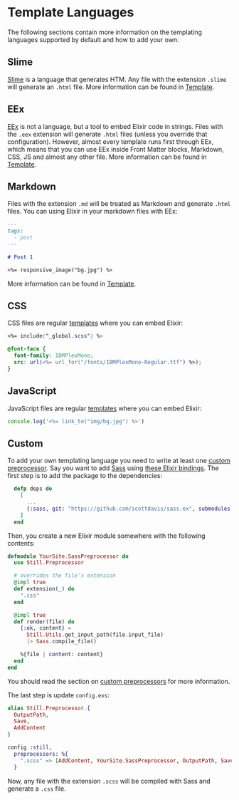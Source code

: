 # Template Languages

The following sections contain more information on the templating languages supported by default and how to add your own.

## Slime

[Slime](https://github.com/slime-lang/slime) is a language that generates HTM. Any file with the extension `.slime` will generate an `.html` file. More information can be found in [Template](https://hexdocs.pm/still/templates.html).

## EEx

[EEx](https://hexdocs.pm/eex/EEx.html) is not a language, but a tool to embed Elixir code in strings. Files with the `.eex` extension will generate `.html` files (unless you override that configuration). However, almost every template runs first through EEx, which means that you can use EEx inside Front Matter blocks, Markdown, CSS, JS and almost any other file. More information can be found in [Template](https://hexdocs.pm/still/templates.html).

## Markdown

Files with the extension `.md` will be treated as Markdown and generate `.html` files. You can using Elixir in your markdown files with EEx:

```md
---
tags:
  - post
---

# Post 1

<%= responsive_image("bg.jpg") %>
```

More information can be found in [Template](https://hexdocs.pm/still/templates.html).

## CSS

CSS files are regular [templates](https://hexdocs.pm/still/templates.html) where you can embed Elixir:

```css
<%= include("_global.scss") %>

@font-face {
  font-family: IBMPlexMono;
  src: url(<%= url_for("/fonts/IBMPlexMono-Regular.ttf") %>);
}
```

## JavaScript

JavaScript files are regular [templates](https://hexdocs.pm/still/templates.html) where you can embed Elixir:

```js
console.log('<%= link_to("img/bg.jpg") %>')
```

## Custom

To add your own templating language you need to write at least one [custom preprocessor](https://hexdocs.pm/still/preprocessors.html). Say you want to add [Sass](https://sass-lang.com/) using [these Elixir bindings](https://github.com/scottdavis/sass.ex). The first step is to add the package to the dependencies:

```elixir
  defp deps do
    [
      ...
      {:sass, git: "https://github.com/scottdavis/sass.ex", submodules: true},
    ]
  end

```

Then, you create a new Elixir module somewhere with the following contents:

```elixir
defmodule YourSite.SassPreprocessor do
  use Still.Preprocessor

  # overrides the file's extension
  @impl true
  def extension(_) do
    ".css"
  end

  @impl true
  def render(file) do
    {:ok, content} =
      Still.Utils.get_input_path(file.input_file)
      |> Sass.compile_file()

    %{file | content: content}
  end
end
```

You should read the section on [custom preprocessors](https://hexdocs.pm/still/preprocessors.html#content) for more information.

The last step is update `config.exs`:

```elixir
alias Still.Preprocessor.{
  OutputPath,
  Save,
  AddContent
}

config :still,
  preprocessors: %{
    ".scss" => [AddContent, YourSite.SassPreprocessor, OutputPath, Save]
  }
```

Now, any file with the extension `.scss` will be compiled with Sass and generate a `.css` file.
